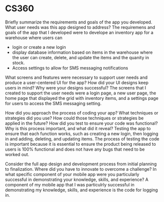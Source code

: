 # CS360

Briefly summarize the requirements and goals of the app you developed. What user needs was this app designed to address?
The requiremens and goals of the app that I developed were to develope an inventory app for a warehouse where users can 
- login or create a new login
- display database information based on items in the warehouse where the user can create, delete, and update the items and the quanity in stock. 
- Access settings to allow for SMS messaging notifications


What screens and features were necessary to support user needs and produce a user-centered UI for the app? How did your UI designs keep users in mind? Why were your designs successful?
The screens that I created to support the user needs were a login page, a new user page, the home page that displayed the grid with inventory items, and a settings page for users to access the SMS messaging setting. 

How did you approach the process of coding your app? What techniques or strategies did you use? How could those techniques or strategies be applied in the future?
How did you test to ensure your code was functional? Why is this process important, and what did it reveal?
Testing the app to ensure that each function works, such as creating a new login, then logging in and adding, deleting, and updating items. The process of testing the code is important because it is essential to ensure the product being released to users is 100% functional and does not have any bugs that need to be worked out. 

Consider the full app design and development process from initial planning to finalization. Where did you have to innovate to overcome a challenge?
In what specific component of your mobile app were you particularly successful in demonstrating your knowledge, skills, and experience? A component of my mobile app that I was particulrly successful in demonstrating my knowledge, skills, and experience is the code for logging in. 
